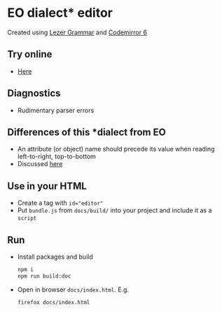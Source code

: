 # EO dialect* editor

Created using [Lezer Grammar](https://lezer.codemirror.net/) and [Codemirror 6](https://codemirror.net/6/)

## Try online
* [Here](https://br4ch1st0chr0n3.github.io/eo-editor/)

## Diagnostics
* Rudimentary parser errors

## Differences of this *dialect from EO
* An attribute (or object) name should precede its value when reading left-to-right, top-to-bottom
* Discussed [here](https://github.com/cqfn/eo/issues/568)

## Use in your HTML
* Create a tag with `id="editor"`
* Put `bundle.js` from `docs/build/` into your project and include it as a `script`

## Run
* Install packages and build
    ```sh
    npm i
    npm run build:doc
    ```
* Open in browser `docs/index.html`. E.g.
    ```sh
    firefox docs/index.html
    ```